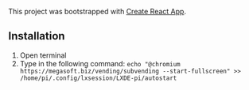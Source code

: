 This project was bootstrapped with [Create React App](https://github.com/facebook/create-react-app).


## Installation
1. Open terminal
2. Type in the following command:
`echo "@chromium https://megasoft.biz/vending/subvending --start-fullscreen" >> /home/pi/.config/lxsession/LXDE-pi/autostart`
